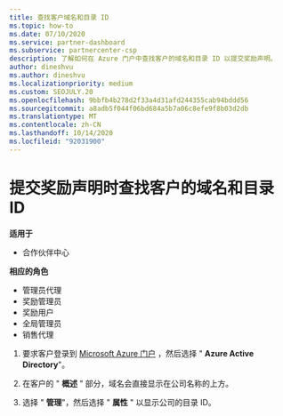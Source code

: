 ```yaml
---
title: 查找客户域名和目录 ID
ms.topic: how-to
ms.date: 07/10/2020
ms.service: partner-dashboard
ms.subservice: partnercenter-csp
description: 了解如何在 Azure 门户中查找客户的域名和目录 ID 以提交奖励声明。
author: dineshvu
ms.author: dineshvu
ms.localizationpriority: medium
ms.custom: SEOJULY.20
ms.openlocfilehash: 9bbfb4b278d2f33a4d31afd244355cab94bddd56
ms.sourcegitcommit: a8adb5f044f06bd684a5b7a06c8efe9f8b03d2db
ms.translationtype: MT
ms.contentlocale: zh-CN
ms.lasthandoff: 10/14/2020
ms.locfileid: "92031900"
---
```

# <a name="find-your-customers-domain-name-and-directory-id-when-submitting-an-incentives-claim"></a>提交奖励声明时查找客户的域名和目录 ID

**适用于**

- 合作伙伴中心

**相应的角色**

- 管理员代理
- 奖励管理员
- 奖励用户
- 全局管理员
- 销售代理

1. 要求客户登录到 [Microsoft Azure 门户](https://portal.azure.com/#home) ，然后选择 " **Azure Active Directory**"。

2. 在客户的 " **概述** " 部分，域名会直接显示在公司名称的上方。  

3. 选择 " **管理**"，然后选择 " **属性** " 以显示公司的目录 ID。
